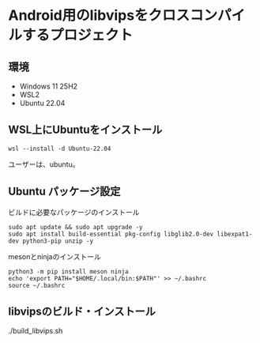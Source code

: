 # Android用のlibvipsをクロスコンパイルするプロジェクト

## 環境

- Windows 11 25H2
- WSL2
- Ubuntu 22.04

## WSL上にUbuntuをインストール

```
wsl --install -d Ubuntu-22.04
```

ユーザーは、ubuntu。

## Ubuntu パッケージ設定

ビルドに必要なパッケージのインストール
```
sudo apt update && sudo apt upgrade -y
sudo apt install build-essential pkg-config libglib2.0-dev libexpat1-dev python3-pip unzip -y
```

mesonとninjaのインストール
```
python3 -m pip install meson ninja
echo 'export PATH="$HOME/.local/bin:$PATH"' >> ~/.bashrc
source ~/.bashrc
```

## libvipsのビルド・インストール

./build_libvips.sh

